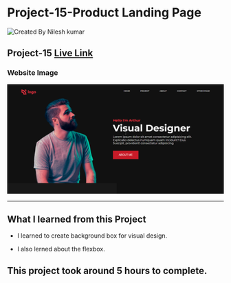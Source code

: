 # Project-15-Product Landing Page

![Created By Nilesh kumar](https://img.shields.io/badge/CreatedBy-NileshKumar-brightgreen)

## **Project-15** [Live Link](https://nilesh-project-15.netlify.app/)  

### Website Image
![website img](./screenshots/website%20img.png)
***
## What I learned from this Project

- I learned to create background box for visual design.

- I also lerned about the flexbox.

## This project took around 5 hours to complete.